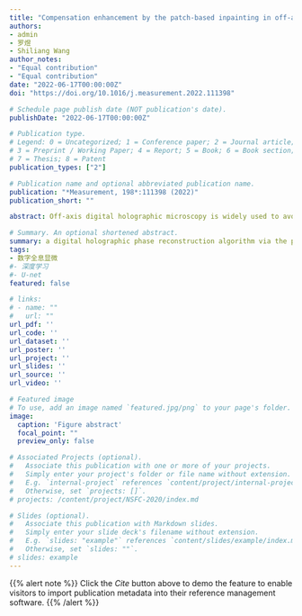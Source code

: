 ```yaml
---
title: "Compensation enhancement by the patch-based inpainting in off-axis digital holographic microscopy"
authors:
- admin
- 罗煜
- Shiliang Wang
author_notes:
- "Equal contribution"
- "Equal contribution"
date: "2022-06-17T00:00:00Z"
doi: "https://doi.org/10.1016/j.measurement.2022.111398"

# Schedule page publish date (NOT publication's date).
publishDate: "2022-06-17T00:00:00Z"

# Publication type.
# Legend: 0 = Uncategorized; 1 = Conference paper; 2 = Journal article;
# 3 = Preprint / Working Paper; 4 = Report; 5 = Book; 6 = Book section;
# 7 = Thesis; 8 = Patent
publication_types: ["2"]

# Publication name and optional abbreviated publication name.
publication: "*Measurement, 198*:111398 (2022)"
publication_short: ""

abstract: Off-axis digital holographic microscopy is widely used to avoid the twin image problem in the hologram, which provides the advantages of extracting the real image. However, the off-axis optical setup and the microscope objective will bring tilt and spherical phase aberrations to the digital reconstruction process. Therefore, it is urgent to explore efficient techniques innovatively to compensate for these aberrations. This study proposes a numerical method via a patch-based inpainting algorithm to eliminate these aberrations. This method can reconstruct the actual object phase from a hologram without polynomial fitting. The reconstruction results in both the experiment and simulation are analyzed and compared, confirming that the proposed method has good robustness and accuracy in phase retrieval.

# Summary. An optional shortened abstract.
summary: a digital holographic phase reconstruction algorithm via the patch-based image inpainting method is proposed in this paper. The algorithm can eliminate system aberrations in the off-axis DHM, including the tilt and spherical aberration. By using a mask to cover the sample interference fringes and restoring the sample region with the single source patch-based synthesis algorithm, all the system aberrations are fitted and effectively compensated. The results in simulation and experiment reveal that the proposed method can achieve high compensation accuracy and robustness.
tags:
- 数字全息显微
#- 深度学习
#- U-net
featured: false

# links:
# - name: ""
#   url: ""
url_pdf: ''
url_code: ''
url_dataset: ''
url_poster: ''
url_project: ''
url_slides: ''
url_source: ''
url_video: ''

# Featured image
# To use, add an image named `featured.jpg/png` to your page's folder. 
image:
  caption: 'Figure abstract'
  focal_point: ""
  preview_only: false

# Associated Projects (optional).
#   Associate this publication with one or more of your projects.
#   Simply enter your project's folder or file name without extension.
#   E.g. `internal-project` references `content/project/internal-project/index.md`.
#   Otherwise, set `projects: []`.
# projects: /content/project/NSFC-2020/index.md

# Slides (optional).
#   Associate this publication with Markdown slides.
#   Simply enter your slide deck's filename without extension.
#   E.g. `slides: "example"` references `content/slides/example/index.md`.
#   Otherwise, set `slides: ""`.
# slides: example
---
```


{{% alert note %}}
Click the *Cite* button above to demo the feature to enable visitors to import publication metadata into their reference management software.
{{% /alert %}}


